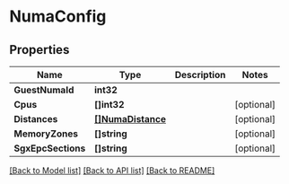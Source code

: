 # NumaConfig

## Properties

Name | Type | Description | Notes
------------ | ------------- | ------------- | -------------
**GuestNumaId** | **int32** |  | 
**Cpus** | **[]int32** |  | [optional] 
**Distances** | [**[]NumaDistance**](NumaDistance.md) |  | [optional] 
**MemoryZones** | **[]string** |  | [optional] 
**SgxEpcSections** | **[]string** |  | [optional] 

[[Back to Model list]](../README.md#documentation-for-models) [[Back to API list]](../README.md#documentation-for-api-endpoints) [[Back to README]](../README.md)


